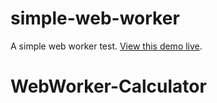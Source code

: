 # simple-web-worker

A simple web worker test. [View this demo live](http://mdn.github.io/simple-web-worker/).
# WebWorker-Calculator
